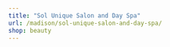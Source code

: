 ```yaml
---
title: "Sol Unique Salon and Day Spa"
url: /madison/sol-unique-salon-and-day-spa/
shop: beauty
---
```

